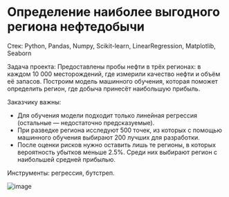 # Определение наиболее выгодного региона нефтедобычи

Стек: Python, Pandas, Numpy, Scikit-learn, LinearRegression, Matplotlib, Seaborn

Задача проекта: Предоставлены пробы нефти в трёх регионах: в каждом 10 000 месторождений, где измерили качество нефти и объём её запасов. Построим модель машинного обучения, которая поможет определить регион, где добыча принесёт наибольшую прибыль.

Заказчику важны:

* Для обучения модели подходит только линейная регрессия (остальные — недостаточно предсказуемые).
* При разведке региона исследуют 500 точек, из которых с помощью машинного обучения выбирают 200 лучших для разработки.
* После оценки рисков нужно оставить лишь те регионы, в которых вероятность убытков меньше 2.5%. Среди них выбирают регион с наибольшей средней прибылью.

Инструменты: регрессия, бутстреп.

![image](https://github.com/Neobernis/Portfolio/assets/109903977/1b3388a2-6c30-4403-8011-99241f8631e7)
